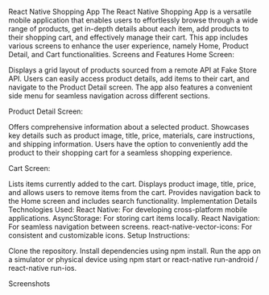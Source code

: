 React Native Shopping App
The React Native Shopping App is a versatile mobile application that enables users to effortlessly browse through a wide range of products, get in-depth details about each item, add products to their shopping cart, and effectively manage their cart. This app includes various screens to enhance the user experience, namely Home, Product Detail, and Cart functionalities.
Screens and Features
Home Screen:

Displays a grid layout of products sourced from a remote API at Fake Store API.
Users can easily access product details, add items to their cart, and navigate to the Product Detail screen.
The app also features a convenient side menu for seamless navigation across different sections.

Product Detail Screen:

Offers comprehensive information about a selected product.
Showcases key details such as product image, title, price, materials, care instructions, and shipping information.
Users have the option to conveniently add the product to their shopping cart for a seamless shopping experience.

Cart Screen:

Lists items currently added to the cart.
Displays product image, title, price, and allows users to remove items from the cart.
Provides navigation back to the Home screen and includes search functionality.
Implementation Details
Technologies Used:
React Native: For developing cross-platform mobile applications.
AsyncStorage: For storing cart items locally.
React Navigation: For seamless navigation between screens.
react-native-vector-icons: For consistent and customizable icons.
Setup Instructions:


Clone the repository.
Install dependencies using npm install.
Run the app on a simulator or physical device using npm start or react-native run-android / react-native run-ios.

Screenshots
